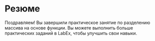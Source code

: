 # Резюме

Поздравляем! Вы завершили практическое занятие по разделению массива на основе функции. Вы можете выполнить больше практических заданий в LabEx, чтобы улучшить свои навыки.
